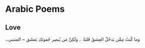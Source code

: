 # Arabic Poems

## Love

،،وَما كُنتُ مِمَّن يَدخُلُ العِشقُ قَلبَهُ .. وَلَكِنَّ مَن يُبصِر جُفونَكِ يَعشَقِ
~ المتنبي
